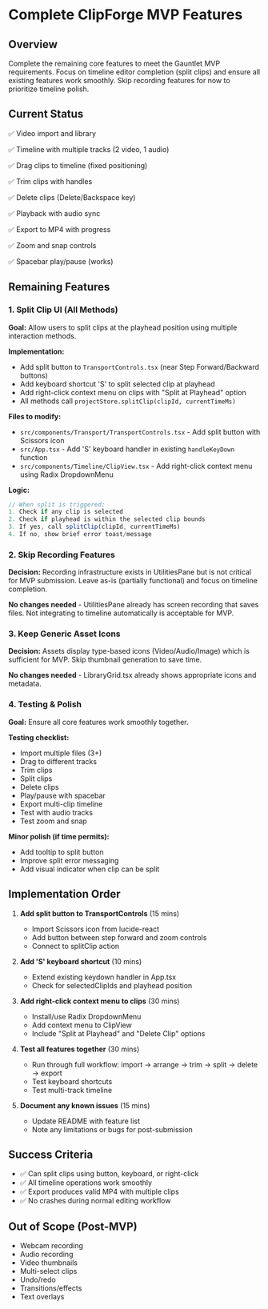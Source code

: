 # Complete ClipForge MVP Features

## Overview

Complete the remaining core features to meet the Gauntlet MVP requirements. Focus on timeline editor completion (split clips) and ensure all existing features work smoothly. Skip recording features for now to prioritize timeline polish.

## Current Status

✅ Video import and library

✅ Timeline with multiple tracks (2 video, 1 audio)

✅ Drag clips to timeline (fixed positioning)

✅ Trim clips with handles

✅ Delete clips (Delete/Backspace key)

✅ Playback with audio sync

✅ Export to MP4 with progress

✅ Zoom and snap controls

✅ Spacebar play/pause (works)

## Remaining Features

### 1. Split Clip UI (All Methods)

**Goal:** Allow users to split clips at the playhead position using multiple interaction methods.

**Implementation:**

- Add split button to `TransportControls.tsx` (near Step Forward/Backward buttons)
- Add keyboard shortcut 'S' to split selected clip at playhead
- Add right-click context menu on clips with "Split at Playhead" option
- All methods call `projectStore.splitClip(clipId, currentTimeMs)`

**Files to modify:**

- `src/components/Transport/TransportControls.tsx` - Add split button with Scissors icon
- `src/App.tsx` - Add 'S' keyboard handler in existing `handleKeyDown` function
- `src/components/Timeline/ClipView.tsx` - Add right-click context menu using Radix DropdownMenu

**Logic:**

```typescript
// When split is triggered:
1. Check if any clip is selected
2. Check if playhead is within the selected clip bounds
3. If yes, call splitClip(clipId, currentTimeMs)
4. If no, show brief error toast/message
```

### 2. Skip Recording Features

**Decision:** Recording infrastructure exists in UtilitiesPane but is not critical for MVP submission. Leave as-is (partially functional) and focus on timeline completion.

**No changes needed** - UtilitiesPane already has screen recording that saves files. Not integrating to timeline automatically is acceptable for MVP.

### 3. Keep Generic Asset Icons

**Decision:** Assets display type-based icons (Video/Audio/Image) which is sufficient for MVP. Skip thumbnail generation to save time.

**No changes needed** - LibraryGrid.tsx already shows appropriate icons and metadata.

### 4. Testing & Polish

**Goal:** Ensure all core features work smoothly together.

**Testing checklist:**

- Import multiple files (3+)
- Drag to different tracks
- Trim clips
- Split clips
- Delete clips
- Play/pause with spacebar
- Export multi-clip timeline
- Test with audio tracks
- Test zoom and snap

**Minor polish (if time permits):**

- Add tooltip to split button
- Improve split error messaging
- Add visual indicator when clip can be split

## Implementation Order

1. **Add split button to TransportControls** (15 mins)

   - Import Scissors icon from lucide-react
   - Add button between step forward and zoom controls
   - Connect to splitClip action

2. **Add 'S' keyboard shortcut** (10 mins)

   - Extend existing keydown handler in App.tsx
   - Check for selectedClipIds and playhead position

3. **Add right-click context menu to clips** (30 mins)

   - Install/use Radix DropdownMenu
   - Add context menu to ClipView
   - Include "Split at Playhead" and "Delete Clip" options

4. **Test all features together** (30 mins)

   - Run through full workflow: import → arrange → trim → split → delete → export
   - Test keyboard shortcuts
   - Test multi-track timeline

5. **Document any known issues** (15 mins)

   - Update README with feature list
   - Note any limitations or bugs for post-submission

## Success Criteria

- ✅ Can split clips using button, keyboard, or right-click
- ✅ All timeline operations work smoothly
- ✅ Export produces valid MP4 with multiple clips
- ✅ No crashes during normal editing workflow

## Out of Scope (Post-MVP)

- Webcam recording
- Audio recording
- Video thumbnails
- Multi-select clips
- Undo/redo
- Transitions/effects
- Text overlays
